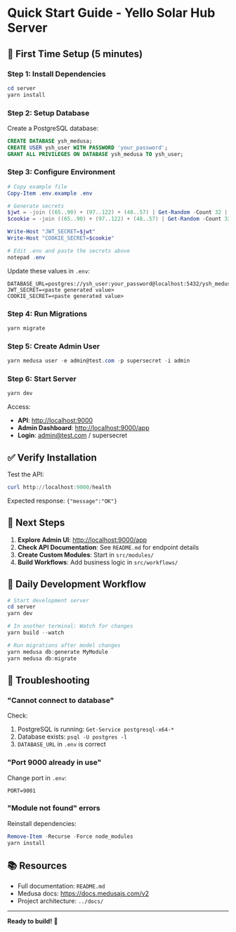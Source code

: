 # Quick Start Guide - Yello Solar Hub Server

## 🚀 First Time Setup (5 minutes)

### Step 1: Install Dependencies

```powershell
cd server
yarn install
```

### Step 2: Setup Database

Create a PostgreSQL database:

```sql
CREATE DATABASE ysh_medusa;
CREATE USER ysh_user WITH PASSWORD 'your_password';
GRANT ALL PRIVILEGES ON DATABASE ysh_medusa TO ysh_user;
```

### Step 3: Configure Environment

```powershell
# Copy example file
Copy-Item .env.example .env

# Generate secrets
$jwt = -join ((65..90) + (97..122) + (48..57) | Get-Random -Count 32 | ForEach-Object {[char]$_})
$cookie = -join ((65..90) + (97..122) + (48..57) | Get-Random -Count 32 | ForEach-Object {[char]$_})

Write-Host "JWT_SECRET=$jwt"
Write-Host "COOKIE_SECRET=$cookie"

# Edit .env and paste the secrets above
notepad .env
```

Update these values in `.env`:

```env
DATABASE_URL=postgres://ysh_user:your_password@localhost:5432/ysh_medusa
JWT_SECRET=<paste generated value>
COOKIE_SECRET=<paste generated value>
```

### Step 4: Run Migrations

```powershell
yarn migrate
```

### Step 5: Create Admin User

```powershell
yarn medusa user -e admin@test.com -p supersecret -i admin
```

### Step 6: Start Server

```powershell
yarn dev
```

Access:

- **API**: <http://localhost:9000>
- **Admin Dashboard**: <http://localhost:9000/app>
- **Login**: <admin@test.com> / supersecret

## ✅ Verify Installation

Test the API:

```powershell
curl http://localhost:9000/health
```

Expected response: `{"message":"OK"}`

## 🎯 Next Steps

1. **Explore Admin UI**: <http://localhost:9000/app>
2. **Check API Documentation**: See `README.md` for endpoint details
3. **Create Custom Modules**: Start in `src/modules/`
4. **Build Workflows**: Add business logic in `src/workflows/`

## 📝 Daily Development Workflow

```powershell
# Start development server
cd server
yarn dev

# In another terminal: Watch for changes
yarn build --watch

# Run migrations after model changes
yarn medusa db:generate MyModule
yarn medusa db:migrate
```

## 🐛 Troubleshooting

### "Cannot connect to database"

Check:

1. PostgreSQL is running: `Get-Service postgresql-x64-*`
2. Database exists: `psql -U postgres -l`
3. `DATABASE_URL` in `.env` is correct

### "Port 9000 already in use"

Change port in `.env`:

```env
PORT=9001
```

### "Module not found" errors

Reinstall dependencies:

```powershell
Remove-Item -Recurse -Force node_modules
yarn install
```

## 📚 Resources

- Full documentation: `README.md`
- Medusa docs: <https://docs.medusajs.com/v2>
- Project architecture: `../docs/`

---

**Ready to build!** 🎉
